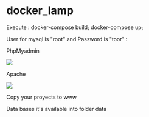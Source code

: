 # docker_lamp

Execute : docker-compose build; docker-compose up;

User for mysql is "root" and Password is "toor" :

PhpMyadmin

<img src="http://i.imgur.com/v1zJqPb.png"/>

Apache 

<img src="http://i.imgur.com/6HwP9I0.png" />

Copy your proyects to www

Data bases it's available into folder data

